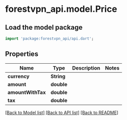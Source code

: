 # forestvpn_api.model.Price

## Load the model package
```dart
import 'package:forestvpn_api/api.dart';
```

## Properties
Name | Type | Description | Notes
------------ | ------------- | ------------- | -------------
**currency** | **String** |  | 
**amount** | **double** |  | 
**amountWithTax** | **double** |  | 
**tax** | **double** |  | 

[[Back to Model list]](../README.md#documentation-for-models) [[Back to API list]](../README.md#documentation-for-api-endpoints) [[Back to README]](../README.md)


